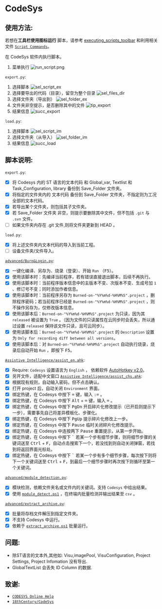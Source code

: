 # CodeSys

## 使用方法:

若想在**工具栏使用图标运行**
脚本，请参考 [executing_scripts_toolbar](https://content.helpme-codesys.com/en/CODESYS%20Scripting/_cds_executing_scripts_toolbar.html)
和利用相关文件 [`Script Commands`](advanced/Script%20Commands)。

在 CodeSys 软件内执行脚本。

1. 菜单执行
   ![run_script.png](screenshots/run_script.png)

`export.py`:

1. 选择脚本
   ![sel_script_ex](screenshots/sel_script_ex.png)
2. 选择要导出的代码（目录），留空为整个目录
   ![sel_files_dir](screenshots/sel_files_dir.png)
3. 选择文件夹（导出到）
   ![sel_folder_ex](screenshots/sel_folder_ex.png)
4. 文件夹非空提示，是否删除其中的文件
   ![tip_export](screenshots/tip_export.png)
5. 结果信息
   ![succ_export](screenshots/succ_export.png)

`load.py`:

1. 选择脚本
   ![sel_script_im](screenshots/sel_script_im.png)
2. 选择文件夹（从导入）
   ![sel_folder_im](screenshots/sel_folder_im.png)
3. 结果信息
   ![succ_load](screenshots/succ_load.png)

## 脚本说明:

`export.py`:

- [x] 将 Codesys 内的 ST 语言的文本代码 和 Global_var, Textlist 和 Task_Configuration, library 备份到 Save_Folder 文件夹。
- [x] 将指定的文件夹内的 文本代码 备份到 Save_Folder 文件夹，不指定则为工况全部的文本代码。
- [x] 若导出某个文件夹，则包括其子文件夹。
- [x] 若 Save_Folder 文件夹 非空，则提示要删除其中文件，但不包括 `.git` 与 `.svn` 文件。
- [ ] 如果文件夹内存在 .git 文件,则将文件夹更新到 HEAD 。

`load.py`:

- [x] 将上述文件夹内文本代码的导入到当前工程。
- [ ] 设备文件夹/文件导入。

[`advanced/Burn&Login.py`](advanced/Burn&Login.py):

- [x] 一键化编译、另存为、烧录（登录）、开始 `Run` （<kbd>F5</kbd>）。
- [x] 使用该脚本时：先编译当前程序，若有错误直接退出脚本，后续不再执行。
- [x] 使用该脚本时：当前程序版本信息中的主版本不变、次版本不变、生成号加 `1` 、修订号不变；同时添加作者信息。
- [x] 使用该脚本时：当前程序另存为 `Burned-on-"%Y%m%d-%H%M%S".project` ，删除程序密码；若当前程序已经是
  `Burned-on-"%Y%m%d-%H%M%S".project` ，则不操作另存为，仅修改版本信息。
- [x] 使用该脚本后：`Burned-on-"%Y%m%d-%H%M%S".project` 为只读，因为其 `released` 被设置为 `True`
  。（因为文件的只读属性在云同步时会丢失，所以通过设置 `released` 保持该文件只读，且可云同步）。
- [x] 使用该脚本后：`Burned-on-"%Y%m%d-%H%M%S".project` 的 `Description` 设置为
  `Only for recording diff between all versions`。
- [x] 使用该脚本后：对 `Burned-on-"%Y%m%d-%H%M%S".project` 自动执行烧录，烧录后自动开始 `Run` ，即按下 <kbd>F5</kbd>。

[`Assistive Intelligence/assist_en.ahk`](Assistive%20Intelligence/assist_en.ahk):

- [x] Require: `Codesys` 设置语言为 `English` ， 依赖软件 [AutoHotkey v2.0](https://www.autohotkey.com/)。
- [x] 另开文件，适配中文窗口 [`Assistive Intelligence/assist_chs.ahk`](Assistive%20Intelligence/assist_chs.ahk):
- [x] 根据现有规则，自动输入密码，但不点击确认。
- [x] 打开 project 后，自动关闭 `Environment` 界面。
- [x] 绑定热键，在 Codesys 中按下 <kbd>=</kbd> 键，输入 <kbd>:=</kbd> 。
- [x] 绑定热键，在 Codesys 中按下 <kbd>Alt</kbd> + <kbd>=</kbd> 键，输入 <kbd>=</kbd> 。
- [x] 绑定热键，在 Codesys 中按下 <kbd>PgDn</kbd> 开启碎片化修改提示（已开启则提示下一步），需要事先自己将差异模板化、步骤化。
- [x] 绑定热键，在 Codesys 中按下 <kbd>PgUp</kbd> 提示碎片化修改上一步。
- [x] 绑定热键，在 Codesys 中按下 <kbd>Pause</kbd> 临时关闭碎片化修改提示。
- [x] 绑定热键，在 Codesys 中连按两下 <kbd>Pause</kbd> 重置提示，从第一步开始。
- [x] 绑定热键，在 Codesys 中按下 <kbd>`</kbd> 若某一个步有细节步骤，则将细节步骤的关键词送至 <kbd>Ctrl</kbd> + <kbd>
  F</kbd>，自动点击搜索下一个，若没找到则自动关闭弹窗，若找到将返回界面光标处。
- [x] 绑定热键，在 Codesys 中按下 <kbd>`</kbd> 若某一个步有多个细节步骤，每次按下则将下一个关键词送至 <kbd>
  Ctrl</kbd> + <kbd>F</kbd>，到最后一个细节步骤时再次按下则循环至第一个关键词。

[`advanced/module_detection.py`](advanced/module_detection.py):

- [x] 模块检测，依赖文件夹名或文件内的关键词。支持 `Codesys` 中给出结果。
- [x] 使用 [`module_detect.ps1`](advanced/module_detect.ps1) ，在终端内批量检测并输出结果至 `csv` 。

[`advanced/extract_archive.py`](advanced/extract_archive.py):

- [x] 批量将存档文件解压到指定文件夹。
- [x] 不支持 Codesys 中运行。
- [x] 依赖于 [`extract_archive.ps1`](advanced/extract_archive.ps1) 批量运行。

## 问题:

- 除ST语言的文本外,其他如: Visu,imagePool, VisuConfiguration, Project Settings, Project Infomation 没有导出.
- GlobalTextList 会丢失 ID Column 的数据.

## 致谢:

- [`CODESYS Online Help`](https://help.codesys.com/webapp/System;product=ScriptEngine)
- [`18thCentury/CodeSys`](https://github.com/18thCentury/CodeSys)